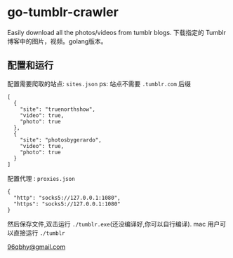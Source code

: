 # go-tumblr-crawler
Easily download all the photos/videos from tumblr blogs. 下载指定的 Tumblr 博客中的图片，视频。golang版本。

## 配置和运行
配置需要爬取的站点: `sites.json`
ps: 站点不需要 `.tumblr.com` 后缀
```
[
  {
    "site": "truenorthshow",
    "video": true,
    "photo": true
  },
  {
    "site": "photosbygerardo",
    "video": true,
    "photo": true
  }
]
```
配置代理 : `proxies.json`
```
{
  "http": "socks5://127.0.0.1:1080",
  "https": "socks5://127.0.0.1:1080"
}
```
然后保存文件,双击运行 `./tumblr.exe`(还没编译好,你可以自行编译).
mac 用户可以直接运行  `./tumblr`

96qbhy@gmail.com